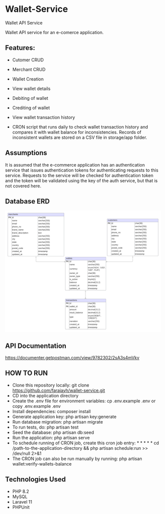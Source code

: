 # Wallet-Service
Wallet API Service

Wallet API service for an e-comerce application.

## Features:

* Cutomer CRUD

* Merchant CRUD

* Wallet Creation

* View wallet details

* Debiting of wallet

* Crediting of wallet

* View wallet transaction history

* CRON script that runs daily to check wallet transaction history and compares it with wallet balance for inconsistencies.
Records of inconsistent wallets are stored on a CSV file in storage/app folder.

## Assumptions
It is assumed that the e-commerce application has an authentication service that issues authentication tokens for authenticating requests to this service.
Requests to the service will be checked for authentication token and the token will be validated using the key of the auth service, but that is not covered here.

## Database ERD
![database ERD](https://github.com/farajayh/wallet-service/blob/main/Database_ERD.png?raw=true)

## API Documentation
https://documenter.getpostman.com/view/9782302/2sA3s4mVkv

## HOW TO RUN
- Clone this repository locally: git clone https://github.com/farajayh/wallet-service.git
- CD into the application directory
- Create the .env file for environment variables: cp .env.example .env or copy .env.example .env
- Install dependencies: composer install
- Generate application key: php artisan key:generate
- Run database migration: php artisan migrate
- To run tests, do: php artisan test
- Seed the database: php artisan db:seed
- Run the application: php artisan serve
- To schedule running of CRON job, create this cron job entry: * * * * * cd /path-to-the-application-directory && php artisan schedule:run >> /dev/null 2>&1
- The CRON job can also be run manually by running: php artisan wallet:verify-wallets-balance

## Technologies Used
- PHP 8.2
- MySQL
- Laravel 11
- PHPUnit